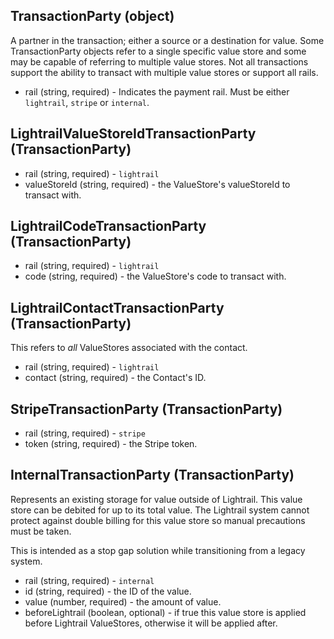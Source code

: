 ## TransactionParty (object)
A partner in the transaction; either a source or a destination for value.  Some TransactionParty objects refer to a single specific value store and some may be capable of referring to multiple value stores.  Not all transactions support the ability to transact with multiple value stores or support all rails.
+ rail (string, required) - Indicates the payment rail. Must be either `lightrail`, `stripe` or `internal`.

## LightrailValueStoreIdTransactionParty (TransactionParty)
+ rail (string, required) - `lightrail`
+ valueStoreId (string, required) - the ValueStore's valueStoreId to transact with.

## LightrailCodeTransactionParty (TransactionParty)
+ rail (string, required) - `lightrail`
+ code (string, required) - the ValueStore's code to transact with.

## LightrailContactTransactionParty (TransactionParty)
This refers to *all* ValueStores associated with the contact.
+ rail (string, required) - `lightrail`
+ contact (string, required) - the Contact's ID.

## StripeTransactionParty (TransactionParty)
+ rail (string, required) - `stripe`
+ token (string, required) - the Stripe token.

## InternalTransactionParty (TransactionParty)
Represents an existing storage for value outside of Lightrail.  This value store can be debited for up to its total value.  The Lightrail system cannot protect against double billing for this value store so manual precautions must be taken.

This is intended as a stop gap solution while transitioning from a legacy system.

+ rail (string, required) - `internal`
+ id (string, required) - the ID of the value.
+ value (number, required) - the amount of value.
+ beforeLightrail (boolean, optional) - if true this value store is applied before Lightrail ValueStores, otherwise it will be applied after.
